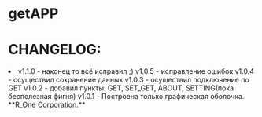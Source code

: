 # getAPP
# CHANGELOG:
<li>
 v1.1.0 - наконец то всё исправил ;)
 v1.0.5 - исправление ошибок
 v1.0.4 - осуществил сохранение данных
 v1.0.3 - осуществил подключение по GET
 v1.0.2 - добавил пункты: GET, SET_GET, ABOUT, SETTING(пока бесполезная фигня)
 v1.0.1 - Построена только графическая оболочка.
 **R_One Corporation.**
